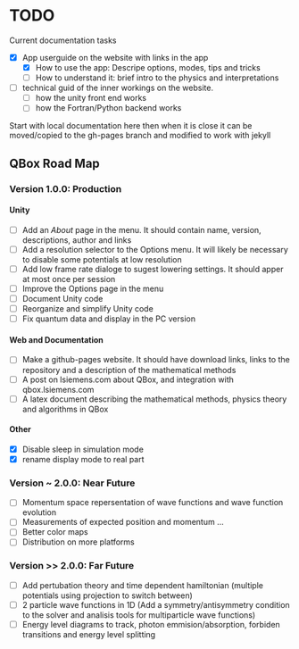 # TODO
Current documentation tasks
- [x] App userguide on the website with links in the app
    - [x] How to use the app: Descripe options, modes, tips and tricks
    - [ ] How to understand it: brief intro to the physics and interpretations
- [ ] technical guid of the inner workings on the website.
    - [ ] how the unity front end works
    - [ ] how the Fortran/Python backend works

Start with local documentation here then when it is close it can be
moved/copied to the gh-pages branch and modified to work with jekyll

## QBox Road Map ##

### Version 1.0.0: Production ###
#### Unity ####
- [ ] Add an _About_ page in the menu. It should contain name, version, descriptions, author and links
- [ ] Add a resolution selector to the Options menu. It will likely be necessary to disable some potentials at low resolution
- [ ] Add low frame rate dialoge to sugest lowering settings. It should apper at most once per session
- [ ] Improve the Options page in the menu
- [ ] Document Unity code
- [ ] Reorganize and simplify Unity code
- [ ] Fix quantum data and display in the PC version

#### Web and Documentation ####
- [ ] Make a github-pages website. It should have download links, links to the repository and a description of the mathematical methods
- [ ] A post on lsiemens.com about QBox, and integration with qbox.lsiemens.com
- [ ] A latex document describing the mathematical methods, physics theory and algorithms in QBox

#### Other ####
- [x] Disable sleep in simulation mode
- [x] rename display mode to real part

### Version ~ 2.0.0: Near Future ###
- [ ] Momentum space repersentation of wave functions and wave function evolution
- [ ] Measurements of expected position and momentum ...
- [ ] Better color maps
- [ ] Distribution on more platforms

### Version >> 2.0.0: Far Future ###
- [ ] Add pertubation theory and time dependent hamiltonian (multiple potentials using projection to switch between)
- [ ] 2 particle wave functions in 1D (Add a symmetry/antisymmetry condition to the solver and analisis tools for multiparticle wave functions)
- [ ] Energy level diagrams to track, photon emmision/absorption, forbiden transitions and energy level splitting
